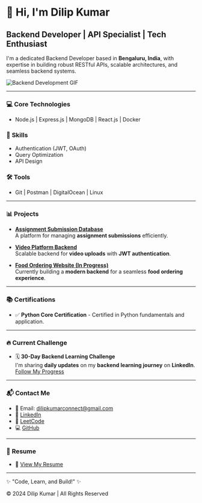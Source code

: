 # 👋 Hi, I'm Dilip Kumar
## Backend Developer | API Specialist | Tech Enthusiast

I'm a dedicated Backend Developer based in **Bengaluru, India**, with expertise in building robust RESTful APIs, scalable architectures, and seamless backend systems.

![Backend Development GIF](https://media.giphy.com/media/u1WhXLjwgcXpHJBMRM/giphy.gif)

---

### 💻 **Core Technologies**
- Node.js | Express.js | MongoDB | React.js | Docker

### 🔑 **Skills**
- Authentication (JWT, OAuth)
- Query Optimization
- API Design

### 🛠 **Tools**
- Git | Postman | DigitalOcean | Linux

---

### 📊 **Projects**
- **[Assignment Submission Database](https://github.com/dkconnect10/AssignmentSubmissionDB)**  
  A platform for managing **assignment submissions** efficiently.
  
- **[Video Platform Backend](https://github.com/dkconnect10/Video-Platform-Backend-)**  
  Scalable backend for **video uploads** with **JWT authentication**.
  
- **[Food Ordering Website (In Progress)](https://github.com/dkconnect10/Food-Ordering-Backend)**  
  Currently building a **modern backend** for a seamless **food ordering experience**.

---

### 📚 **Certifications**
- ✅ **Python Core Certification** - Certified in Python fundamentals and application.

---

### 🔥 **Current Challenge**
- 🗓️ **30-Day Backend Learning Challenge**  
  I'm sharing **daily updates** on my **backend learning journey** on **LinkedIn**.  
  [Follow My Progress](https://www.linkedin.com/in/dilip-kumar-411a55320/)

---

### 📬 **Contact Me**
- 📧 Email: [dilipkumarconnect@gmail.com](mailto:dilipkumarconnect@gmail.com)
- 🔗 [LinkedIn](https://www.linkedin.com/in/dilip-kumar-411a55320/)
- 🧠 [LeetCode](https://leetcode.com/u/dkconnect10/)
- 💻 [GitHub](https://github.com/dkconnect10)

---

### 📄 **Resume**
- 📑 [View My Resume](https://github.com/dkconnect10/-Certification/blob/main/Dilip.Kumar-Resume.pdf)

---

✨ "Code, Learn, and Build!" ✨

© 2024 Dilip Kumar | All Rights Reserved
